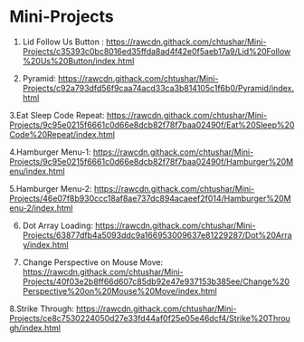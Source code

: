 # Mini-Projects

1. Lid Follow Us Button : https://rawcdn.githack.com/chtushar/Mini-Projects/c35393c0bc8016ed35ffda8ad4f42e0f5aeb17a9/Lid%20Follow%20Us%20Button/index.html

2. Pyramid: https://rawcdn.githack.com/chtushar/Mini-Projects/c92a793dfd56f9caa74acd33ca3b814105c1f6b0/Pyramid/index.html

3.Eat Sleep Code Repeat: https://rawcdn.githack.com/chtushar/Mini-Projects/9c95e0215f6661c0d66e8dcb82f78f7baa02490f/Eat%20Sleep%20Code%20Repeat/index.html

4.Hamburger Menu-1: https://rawcdn.githack.com/chtushar/Mini-Projects/9c95e0215f6661c0d66e8dcb82f78f7baa02490f/Hamburger%20Menu/index.html

5.Hamburger Menu-2: https://rawcdn.githack.com/chtushar/Mini-Projects/46e07f8b930ccc18af8ae737dc894acaeef2f014/Hamburger%20Menu-2/index.html

6. Dot Array Loading: https://rawcdn.githack.com/chtushar/Mini-Projects/63877dfb4a5093ddc9a166953009637e81229287/Dot%20Array/index.html

7. Change Perspective on Mouse Move: https://rawcdn.githack.com/chtushar/Mini-Projects/40f03e2b8ff66d607c85db92e47e937153b385ee/Change%20Perspective%20on%20Mouse%20Move/index.html

8.Strike Through: https://rawcdn.githack.com/chtushar/Mini-Projects/ce8c7530224050d27e33fd44af0f25e05e46dcf4/Strike%20Through/index.html
